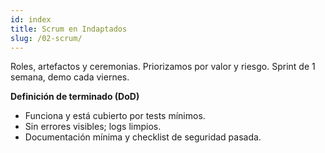 ```yaml
---
id: index
title: Scrum en Indaptados
slug: /02-scrum/
---
```


Roles, artefactos y ceremonias. Priorizamos por valor y riesgo. Sprint de 1 semana, demo cada viernes.

**Definición de terminado (DoD)**

- Funciona y está cubierto por tests mínimos.
- Sin errores visibles; logs limpios.
- Documentación mínima y checklist de seguridad pasada.
